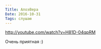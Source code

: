 ```yaml
---
Title: АлоэВера
Date: 2016-10-31
Tags: слушаю
---
```


http://youtube.com/watch?v=H81D-04qpRM

Очень приятная :)